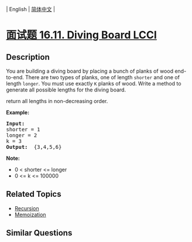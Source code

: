
| English | [简体中文](README.md) |

# [面试题 16.11. Diving Board LCCI](https://leetcode-cn.com/problems/diving-board-lcci/)

## Description

<p>You are building a diving board by placing a bunch of planks of wood end-to-end. There are two types of planks, one of length <code>shorter</code> and one of length <code>longer</code>. You must use exactly <code>K</code> planks of wood. Write a method to generate all possible lengths for the diving board.</p>

<p>return all lengths in non-decreasing order.</p>

<p><strong>Example: </strong></p>

<pre>
<strong>Input: </strong>
shorter = 1
longer = 2
k = 3
<strong>Output: </strong> {3,4,5,6}
</pre>

<p><strong>Note: </strong></p>

<ul>
	<li>0 &lt; shorter &lt;= longer</li>
	<li>0 &lt;= k &lt;= 100000</li>
</ul>


## Related Topics

- [Recursion](https://leetcode-cn.com/tag/recursion)
- [Memoization](https://leetcode-cn.com/tag/memoization)

## Similar Questions


